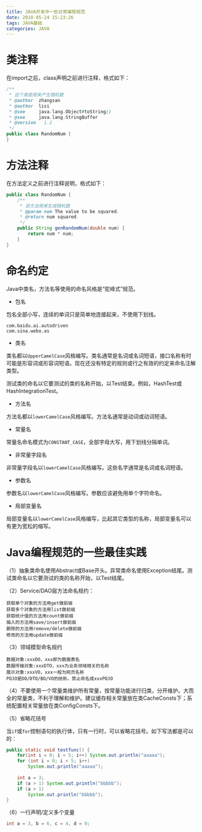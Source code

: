 ```yaml
---
title: JAVA开发中一些日常编程规范
date: 2018-05-24 15:23:26
tags: JAVA基础
categories: JAVA
---
```


# 类注释

在import之后，class声明之前进行注释，格式如下：

```java
/**
 * 这个类是用来产生随机数
 * @author  zhangsan
 * @author  lisi
 * @see     java.lang.Object#toString()
 * @see     java.lang.StringBuffer
 * @version   1.2
 */
public class RandomNum {
}
```

# 方法注释

在方法定义之前进行注释说明，格式如下：

```java
public class RandomNum {
    /**
     * 该方法用来生成随机数
     * @param num The value to be squared. 
     * @return num squared. 
     */
    public String genRandomNum(double num) {
        return num * num;
    }
}
```

# 命名约定

Java中类名，方法名等使用的命名风格是“驼峰式”规范。

- 包名

包名全部小写，连续的单词只是简单地连接起来，不使用下划线。

```
com.baidu.ai.autodriven
com.sina.webo.as
```

- 类名

类名都以`UpperCamelCase`风格编写。类名通常是名词或名词短语，接口名称有时可能是形容词或形容词短语。现在还没有特定的规则或行之有效的约定来命名注解类型。

测试类的命名以它要测试的类的名称开始，以Test结束。例如，HashTest或HashIntegrationTest。

- 方法名

方法名都以`lowerCamelCase`风格编写。方法名通常是动词或动词短语。

- 常量名

常量名命名模式为`CONSTANT_CASE`，全部字母大写，用下划线分隔单词。

- 非常量字段名

非常量字段名以`lowerCamelCase`风格编写。这些名字通常是名词或名词短语。

- 参数名

参数名以`lowerCamelCase`风格编写。参数应该避免用单个字符命名。

- 局部变量名

局部变量名以`lowerCamelCase`风格编写，比起其它类型的名称，局部变量名可以有更为宽松的缩写。

# Java编程规范的一些最佳实践

（1）抽象类命名使用Abstract或Base开头。异常类命名使用Exception结尾。测试类命名以它要测试的类的名称开始，以Test结尾。

（2）Service/DAO层方法命名规约：

    获取单个对象的方法用get做前缀
    获取多个对象的方法用list做前缀
    获取统计值的方法用count做前缀
    插入的方法用save/insert做前缀
    删除的方法用remove/delete做前缀
    修改的方法用update做前缀

（3）领域模型命名规约

    数据对象:xxxDO，xxx即为数据表名
    数据传输对象:xxxDTO，xxx为业务领域相关的名称
    展示对象:xxxVO，xxx一般为网页名称
    POJO是DO/DTO/BO/VO的统称，禁止命名成xxxPOJO

（4）不要使用一个常量类维护所有常量，按常量功能进行归类，分开维护。大而全的常量类，不利于理解和维护。建议缓存相关常量放在类CacheConsts下；系统配置相关常量放在类ConfigConsts下。

（5）省略花括号

当`if`或`for`控制语句的执行体，只有一行时，可以省略花括号。如下写法都是可以的：

```java
public static void testfunc() {
    for(int i = 0; i < 5; i++) System.out.println("aaaaa");
    for (int i = 0; i < 5; i++)
        System.out.println("aaaaa");
        
    int a = 3;
    if (a > 1) System.out.println("bbbbb");
    if (a > 1)
        System.out.println("bbbbb");
}
```

（6）一行声明/定义多个变量

```java
int a = 3, b = 6, c = 4, d = 9;
```
